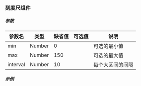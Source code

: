 ### 刻度尺组件

##### 参数

参数名 | 类型 |  缺省值 | 可选值 | 说明
---|---|---|---|---
min | Number | 0 | | 可选的最小值
max | Number | 150 | | 可选的最大值
interval | Number | 10 | | 每个大区间的间隔

##### 示例
